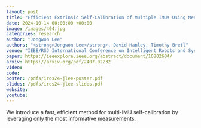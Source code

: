```yaml
---
layout: post
title: "Efficient Extrinsic Self-Calibration of Multiple IMUs Using Measurement Subset Selection"
date: 2024-10-14 00:00:00 +00:00
image: /images/404.jpg
categories: research
author: "Jongwon Lee"
authors: "<strong>Jongwon Lee</strong>, David Hanley, Timothy Bretl"
venue: "IEEE/RSJ International Conference on Intelligent Robots and Systems (IROS)"
paper: https://ieeexplore.ieee.org/abstract/document/10802604/
arxiv: https://arxiv.org/pdf/2407.02232
video: 
code: 
poster: /pdfs/iros24-jlee-poster.pdf
slides: /pdfs/iros24-jlee-slides.pdf
website: 
youtube: 
---
```

We introduce a fast, efficient method for multi-IMU self-calibration by leveraging only the most informative measurements.